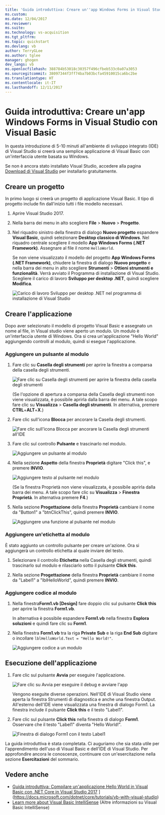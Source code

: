 ```yaml
---
title: 'Guida introduttiva: Creare un''app Windows Forms in Visual Studio con Visual Basic | Microsoft Docs'
ms.custom: 
ms.date: 12/04/2017
ms.reviewer: 
ms.suite: 
ms.technology: vs-acquisition
ms.tgt_pltfrm: 
ms.topic: quickstart
ms.devlang: vb
author: TerryGLee
ms.author: tglee
manager: ghogen
dev_langs: vb
ms.openlocfilehash: 388784b53018c30357f496cfbeb533c0a07a3053
ms.sourcegitcommit: 38097344f3ff74ba7b03bcfa45910015ca6bc2be
ms.translationtype: HT
ms.contentlocale: it-IT
ms.lasthandoff: 12/11/2017
---
```

# <a name="quickstart-create-a-windows-forms-app-in-visual-studio-with-visual-basic"></a>Guida introduttiva: Creare un'app Windows Forms in Visual Studio con Visual Basic
In questa introduzione di 5-10 minuti all'ambiente di sviluppo integrato (IDE) di Visual Studio si creerà una semplice applicazione di Visual Basic con un'interfaccia utente basata su Windows.

Se non è ancora stato installato Visual Studio, accedere alla pagina [Download di Visual Studio](https://aka.ms/vsdownload?utm_source=mscom&utm_campaign=msdocs) per installarlo gratuitamente.

## <a name="create-a-project"></a>Creare un progetto
In primo luogo si creerà un progetto di applicazione Visual Basic. Il tipo di progetto include fin dall'inizio tutti i file modello necessari.  

1. Aprire Visual Studio 2017.  

2. Nella barra dei menu in alto scegliere **File** > **Nuovo** > **Progetto**.  

3. Nel riquadro sinistro della finestra di dialogo **Nuovo progetto** espandere **Visual Basic**, quindi selezionare **Desktop classico di Windows**. Nel riquadro centrale scegliere il modello **App Windows Forms (.NET Framework)**. Assegnare al file il nome `HelloWorld`.  

     Se non viene visualizzato il modello del progetto **App Windows Forms (.NET Framework)**, chiudere la finestra di dialogo **Nuovo progetto** e nella barra dei menu in alto scegliere **Strumenti** > **Ottieni strumenti e funzionalità**. Verrà avviato il Programma di installazione di Visual Studio. Scegliere il carico di lavoro **Sviluppo per desktop .NET**, quindi scegliere **Modifica**.  

     ![Carico di lavoro Sviluppo per desktop .NET nel programma di installazione di Visual Studio](../ide/media/install-dot-net-desktop-env.png)  

## <a name="create-the-application"></a>Creare l'applicazione
Dopo aver selezionato il modello di progetto Visual Basic e assegnato un nome al file, in Visual studio viene aperto un modulo. Un modulo è un'interfaccia utente di Windows. Ora si crea un'applicazione "Hello World" aggiungendo controlli al modulo, quindi si esegue l'applicazione.   

### <a name="add-a-button-to-the-form"></a>Aggiungere un pulsante al modulo  

1. Fare clic su **Casella degli strumenti** per aprire la finestra a comparsa della casella degli strumenti.

     ![Fare clic su Casella degli strumenti per aprire la finestra della casella degli strumenti](../ide/media/vb-toolbox-toolwindow.png)  

     (Se l'opzione di apertura a comparsa della Casella degli strumenti non viene visualizzata, è possibile aprirla dalla barra dei menu. A tale scopo fare clic su **Visualizza** > **Casella degli strumenti**. In alternativa, premere **CTRL**+**ALT**+**X**.)

2. Fare clic sull'icona **Blocca** per ancorare la Casella degli strumenti.

     ![Fare clic sull'icona Blocca per ancorare la Casella degli strumenti all'IDE](../ide/media/vb-pin-the-toolbox-window.png)  
3. Fare clic sul controllo **Pulsante** e trascinarlo nel modulo.

     ![Aggiungere un pulsante al modulo](../ide/media/vb-add-a-button-to-form1.png)

4. Nella sezione **Aspetto** della finestra **Proprietà** digitare "Click this", e premere **INVIO**.

     ![Aggiungere testo al pulsante nel modulo](../ide/media/vb-button-control-text.png)  

     (Se la finestra Proprietà non viene visualizzata, è possibile aprirla dalla barra dei menu. A tale scopo fare clic su **Visualizza** > **Finestra Proprietà**. In alternativa premere **F4**.)

5. Nella sezione **Progettazione** della finestra **Proprietà** cambiare il nome da "Button1" a "btnClickThis", quindi premere **INVIO**.

     ![Aggiungere una funzione al pulsante nel modulo](../ide/media/vb-button-control-function.png)

### <a name="add-a-label-to-the-form"></a>Aggiungere un'etichetta al modulo
È stato aggiunto un controllo pulsante per creare un'azione. Ora si aggiungerà un controllo etichetta al quale inviare del testo.

1. Selezionare il controllo **Etichetta** nella Casella degli strumenti, quindi trascinarlo sul modulo e rilasciarlo sotto il pulsante **Click this**.

2. Nella sezione **Progettazione** della finestra **Proprietà** cambiare il nome da "Label1" a "lblHelloWorld", quindi premere **INVIO**.

### <a name="add-code-to-the-form"></a>Aggiungere codice al modulo

1. Nella finestra**Form1.vb &#91;Design&#93;** fare doppio clic sul pulsante **Click this** per aprire la finestra **Form1.vb**.

      In alternativa è possibile espandere **Form1.vb** nella finestra **Esplora soluzioni** e quindi fare clic su **Form1**.

2. Nella finestra **Form1.vb** tra la riga **Private Sub** e la riga **End Sub** digitare o incollare `lblHelloWorld.Text = "Hello World!"`.

     ![Aggiungere codice a un modulo](../ide/media/vb-add-code-to-the-form.png)

## <a name="run-the-application"></a>Esecuzione dell'applicazione
1. Fare clic sul pulsante **Avvia** per eseguire l'applicazione.

     ![Fare clic su Avvia per eseguire il debug e avviare l'app](../ide/media/vb-click-start-hello-world.png)

   Vengono eseguite diverse operazioni. Nell'IDE di Visual Studio viene aperta la finestra Strumenti di diagnostica e anche una finestra Output. All'esterno dell'IDE viene visualizzata una finestra di dialogo Form1. La finestra include il pulsante **Click this** e il testo "Label1".

2. Fare clic sul pulsante **Click this** nella finestra di dialogo **Form1**. Osservare che il testo "Label1" diventa "Hello World!".

    ![Finestra di dialogo Form1 con il testo Label1 ](../ide/media/vb-form1-dialog-hello-world.png)

La guida introduttiva è stata completata. Ci auguriamo che sia stata utile per l'apprendimento dell'uso di Visual Basic e dell'IDE di Visual Studio. Per approfondire ancora le conoscenze, continuare con un'esercitazione nella sezione **Esercitazioni** del sommario.  

## <a name="see-also"></a>Vedere anche   
* [Guida introduttiva: Compilare un'applicazione Hello World in Visual Basic con .NET Core in Visual Studio 2017](quickstart-visual-basic-console.md) ](https://docs.microsoft.com/dotnet/core/tutorials/vb-with-visual-studio)
* [Learn more about Visual Basic IntelliSense](visual-basic-specific-intellisense.md) (Altre informazioni su Visual Basic IntelliSense)  
